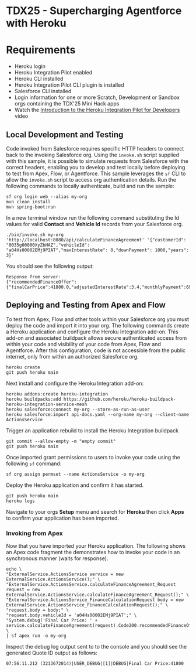 # TDX25 - Supercharging Agentforce with Heroku

# Requirements
- Heroku login
- Heroku Integration Pilot enabled
- Heroku CLI installed
- Heroku Integration Pilot CLI plugin is installed
- Salesforce CLI installed
- Login information for one or more Scratch, Development or Sandbox orgs containing the TDX'25 Mini Hack apps
- Watch the [Introduction to the Heroku Integration Pilot for Developers](https://www.youtube.com/watch?v=T5kOGNuTCLE) video 

## Local Development and Testing

Code invoked from Salesforce requires specific HTTP headers to connect back to the invoking Salesforce org. Using the `invoke.sh` script supplied with this sample, it is possible to simulate requests from Salesforce with the correct headers, enabling you to develop and test locally before deploying to test from Apex, Flow, or Agentforce. This sample leverages the `sf` CLI to allow the `invoke.sh` script to access org authentication details. Run the following commands to locally authenticate, build and run the sample:

```
sf org login web --alias my-org
mvn clean install
mvn spring-boot:run
```

In a new terminal window run the following command substituting the Id values for valid **Contact** and **Vehicle Id** records from your Salesforce org.

```
./bin/invoke.sh my-org 'http://localhost:8080/api/calculateFinanceAgreement' '{"customerId": "0035g00000XyZbHAZ","vehicleId": "a04Hs00002EMj9PIAT","maxInterestRate": 0,"downPayment": 1000,"years": 3}'
```

You should see the following output:

```
Response from server:
{"recommendedFinanceOffer":{"finalCarPrice":41800.0,"adjustedInterestRate":3.4,"monthlyPayment":690.5,"loanTermMonths":60,"totalFinancingCost":41430.0}}
```

## Deploying and Testing from Apex and Flow

To test from Apex, Flow and other tools within your Salesforce org you must deploy the code and import it into your org. The following commands create a Heroku application and configure the Heroku Integration add-on. This add-on and associated buildpack allows secure authenticated access from within your code and visibility of your code from Apex, Flow and Agentforce. After this configuration, code is not accessible from the public internet, only from within an authorized Salesforce org.

```
heroku create
git push heroku main
```

Next install and configure the Heroku Integration add-on:

```
heroku addons:create heroku-integration
heroku buildpacks:add https://github.com/heroku/heroku-buildpack-heroku-integration-service-mesh
heroku salesforce:connect my-org --store-as-run-as-user
heroku salesforce:import api-docs.yaml --org-name my-org --client-name ActionsService
```

Trigger an application rebuild to install the Heroku Integration buildpack

```
git commit --allow-empty -m "empty commit"
git push heroku main
```

Once imported grant permissions to users to invoke your code using the following `sf` command:

```
sf org assign permset --name ActionsService -o my-org
```

Deploy the Heroku application and confirm it has started.

```
git push heroku main
heroku logs
```

Navigate to your orgs **Setup** menu and search for **Heroku** then click **Apps** to confirm your application has been imported.

### Invoking from Apex

Now that you have imported your Heroku application. The following shows an Apex code fragment the demonstrates how to invoke your code in an synchronous manner (waits for response).

```
echo \
"ExternalService.ActionsService service = new ExternalService.ActionsService();" \
"ExternalService.ActionsService.calculateFinanceAgreement_Request request = new ExternalService.ActionsService.calculateFinanceAgreement_Request();" \
"ExternalService.ActionsService_FinanceCalculationRequest body = new ExternalService.ActionsService_FinanceCalculationRequest();" \
"request.body = body;" \
"request.body.vehicleId = 'a04Hs00002EMj9PIAT';" \
"System.debug('Final Car Price: ' + service.calculateFinanceAgreement(request).Code200.recommendedFinanceOffer.finalCarPrice);" \
| sf apex run -o my-org
```

Inspect the debug log output sent to to the console and you should see the generated Quote ID output as follows:

```
07:56:11.212 (3213672014)|USER_DEBUG|[1]|DEBUG|Final Car Price:41800
```

